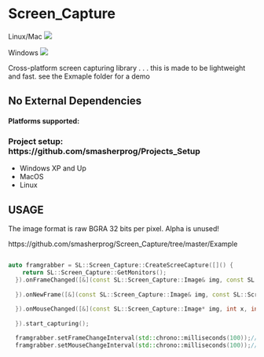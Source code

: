 # Screen_Capture
<p>Linux/Mac <img src="https://travis-ci.org/smasherprog/Screen_Capture.svg?branch=master" /></p>
<p>Windows <img src="https://ci.appveyor.com/api/projects/status/6nlqo1csbkgdxorx"/><p>

<p>Cross-platform screen capturing library . . . this is made to be lightweight and fast.
see the Exmaple folder for a demo</p>
<h2>No External Dependencies</h2>
<h4>Platforms supported:</h4>
<h3>Project setup: https://github.com/smasherprog/Projects_Setup</h3>
<ul>
<li>Windows XP and Up</li>
<li>MacOS</li>
<li>Linux</li>
</ul>

<h2>USAGE</h2>
<p>The image format is raw BGRA 32 bits per pixel. Alpha is unused! <p>
https://github.com/smasherprog/Screen_Capture/tree/master/Example


```c++

auto framgrabber = SL::Screen_Capture::CreateScreeCapture([]() {
    return SL::Screen_Capture::GetMonitors();
  }).onFrameChanged([&](const SL::Screen_Capture::Image& img, const SL::Screen_Capture::Monitor& monitor) {
  
  }).onNewFrame([&](const SL::Screen_Capture::Image& img, const SL::Screen_Capture::Monitor& monitor) {
  
  }).onMouseChanged([&](const SL::Screen_Capture::Image* img, int x, int y) {
  
  }).start_capturing();

  framgrabber.setFrameChangeInterval(std::chrono::milliseconds(100));//100 ms
  framgrabber.setMouseChangeInterval(std::chrono::milliseconds(100));//100 ms

```
